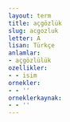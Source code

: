 ```yaml
---
layout: term
title: açgözlük
slug: acgozluk
letter: A
lisan: Türkçe
anlamlar:
- açgözlülük
ozellikler:
- - isim
ornekler:
- - ''
orneklerkaynak:
- - ''
---
```

